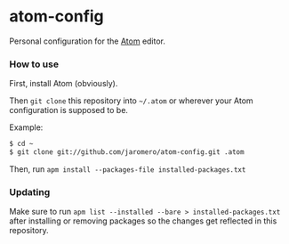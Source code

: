 # atom-config

Personal configuration for the [Atom](http://atom.io) editor.

### How to use

First, install Atom (obviously).

Then `git clone` this repository into `~/.atom` or wherever your Atom configuration is supposed to be.

Example:

```bash
$ cd ~
$ git clone git://github.com/jaromero/atom-config.git .atom
```

Then, run `apm install --packages-file installed-packages.txt`

### Updating

Make sure to run `apm list --installed --bare > installed-packages.txt` after installing or removing packages so the changes get reflected in this repository.
